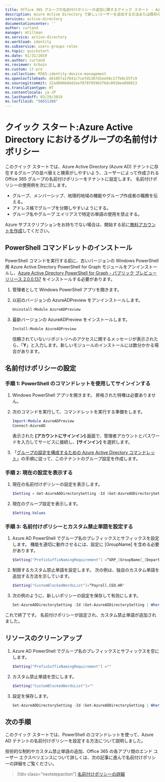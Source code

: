 ```yaml
---
title: Office 365 グループの名前付けポリシーの追加に関するクイック スタート - Azure Active Directory | Microsoft Docs
description: Azure Active Directory で新しいユーザーを追加する方法または既存のユーザーを削除する方法について説明します。
services: active-directory
documentationcenter: ''
author: curtand
manager: mtillman
ms.service: active-directory
ms.workload: identity
ms.subservice: users-groups-roles
ms.topic: quickstart
ms.date: 01/31/2019
ms.author: curtand
ms.reviewer: krbain
ms.custom: it-pro
ms.collection: M365-identity-device-management
ms.openlocfilehash: d4105fa17041c7cefd1387d1ee50c177b8c55fc9
ms.sourcegitcommit: 22ad896b84d2eef878f95963f6dc0910ee098913
ms.translationtype: HT
ms.contentlocale: ja-JP
ms.lasthandoff: 03/29/2019
ms.locfileid: "58651288"
---
```

# <a name="quickstart-naming-policy-for-groups-in-azure-active-directory"></a>クイック スタート:Azure Active Directory におけるグループの名前付けポリシー

このクイック スタートでは、Azure Active Directory (Azure AD) テナントに存在するグループの並べ替えと検索がしやすいよう、ユーザーによって作成される Office 365 グループの名前付けポリシーをテナントに設定します。 名前付けポリシーの使用例を次に示します。

* グループ、メンバーシップ、地理的地域の機能やグループ作成者の職務を伝える。
* アドレス帳でグループを分類しやすいようにする。
* グループ名やグループ エイリアスで特定の単語の使用を禁止する。

Azure サブスクリプションをお持ちでない場合は、開始する前に[無料アカウントを作成](https://azure.microsoft.com/free/)してください。

## <a name="install-powershell-cmdlets"></a>PowerShell コマンドレットのインストール

PowerShell コマンドを実行する前に、古いバージョンの Windows PowerShell 用 Azure Active Directory PowerShell for Graph モジュールをアンインストールし、[Azure Active Directory PowerShell for Graph - パブリック プレビュー リリース 2.0.0.137](https://www.powershellgallery.com/packages/AzureADPreview/2.0.0.137) をインストールする必要があります。 

1. 管理者として Windows PowerShell アプリを開きます。
2. 以前のバージョンの AzureADPreview をアンインストールします。
  

   ```powershell
   Uninstall-Module AzureADPreview
   ```

3. 最新バージョンの AzureADPreview をインストールします。
  

   ```powershell
   Install-Module AzureADPreview
   ```

   信頼されていないリポジトリへのアクセスに関するメッセージが表示されたら、「**Y**」と入力します。新しいモジュールのインストールには数分かかる場合があります。

## <a name="set-up-naming-policy"></a>名前付けポリシーの設定

### <a name="step-1-sign-in-using-powershell-cmdlets"></a>手順 1: PowerShell のコマンドレットを使用してサインインする

1. Windows PowerShell アプリを開きます。 昇格された特権は必要ありません。

2. 次のコマンドを実行して、コマンドレットを実行する準備をします。
  

   ```powershell
   Import-Module AzureADPreview
   Connect-AzureAD
   ```

   表示された **[アカウントにサインイン]** 画面で、管理者アカウントとパスワードを入力してサービスに接続し、**[サインイン]** を選択します。

3. 「[グループの設定を構成するための Azure Active Directory コマンドレット](groups-settings-cmdlets.md)」の手順に従って、このテナントのグループ設定を作成します。

### <a name="step-2-view-the-current-settings"></a>手順 2: 現在の設定を表示する

1. 現在の名前付けポリシーの設定を表示します。
  

   ```powershell
   $Setting = Get-AzureADDirectorySetting -Id (Get-AzureADDirectorySetting | Where-Object -Property DisplayName -Value "Group.Unified" -EQ).id
   ```

  
2. 現在のグループ設定を表示します。
  

   ```powershell
   $Setting.Values
   ```

  

### <a name="step-3-set-the-naming-policy-and-any-custom-blocked-words"></a>手順 3: 名前付けポリシーとカスタム禁止単語を設定する

1. Azure AD PowerShell でグループ名のプレフィックスとサフィックスを設定します。 機能を適切に動作させるには、設定に [GroupName] を含める必要があります。
  

   ```powershell
   $Setting["PrefixSuffixNamingRequirement"] =“GRP_[GroupName]_[Department]"
   ```

  
2. 制限するカスタム禁止単語を設定します。 次の例は、独自のカスタム単語を追加する方法を示しています。
  

   ```powershell
   $Setting["CustomBlockedWordsList"]=“Payroll,CEO,HR"
   ```

  
3. 次の例のように、新しいポリシーの設定を保存して有効にします。
  

   ```powershell
   Set-AzureADDirectorySetting -Id (Get-AzureADDirectorySetting | Where-Object -Property DisplayName -Value "Group.Unified" -EQ).id -DirectorySetting $Setting
   ```

  
これで終了です。 名前付けポリシーが設定され、カスタム禁止単語が追加されました。

## <a name="clean-up-resources"></a>リソースのクリーンアップ

1. Azure AD PowerShell でグループ名のプレフィックスとサフィックスを空にします。
  

   ```powershell
   $Setting["PrefixSuffixNamingRequirement"] =""
   ```

  
2. カスタム禁止単語を空にします。
  

   ```powershell
   $Setting["CustomBlockedWordsList"]=""
   ```

  
3. 設定を保存します。
  

   ```powershell
   Set-AzureADDirectorySetting -Id (Get-AzureADDirectorySetting | Where-Object -Property DisplayName -Value "Group.Unified" -EQ).id -DirectorySetting $Setting
   ```

## <a name="next-steps"></a>次の手順

このクイック スタートでは、PowerShell のコマンドレットを使って、Azure AD テナントの名前付けポリシーを設定する方法について説明しました。

技術的な制約やカスタム禁止単語の追加、Office 365 の各アプリ間のエンド ユーザー エクスペリエンスについて詳しくは、次の記事に進んで名前付けポリシーの詳細をご覧ください。
> [!div class="nextstepaction"]
> [名前付けポリシーの詳細](groups-naming-policy.md)